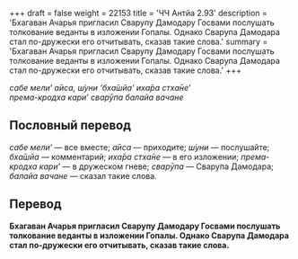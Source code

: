+++
draft = false
weight = 22153
title = 'ЧЧ Антйа 2.93'
description = 'Бхагаван Ачарья пригласил Сварупу Дамодару Госвами послушать толкование веданты в изложении Гопалы. Однако Сварупа Дамодара стал по-дружески его отчитывать, сказав такие слова.'
summary = 'Бхагаван Ачарья пригласил Сварупу Дамодару Госвами послушать толкование веданты в изложении Гопалы. Однако Сварупа Дамодара стал по-дружески его отчитывать, сказав такие слова.'
+++

_сабе мели’ а̄иса, ш́уни ‘бха̄шйа’ иха̄ра стха̄не’  
према-кродха кари’ сварӯпа балайа вачане_

## Пословный перевод

_сабе_ _мели’_ — все вместе; _а̄иса_ — приходите; _ш́уни_ — послушайте; _бха̄шйа_ — комментарий; _иха̄ра_ _стха̄не_ — в его изложении; _према_\-_кродха_ _кари’_ — в дружеском гневе; _сварӯпа_ — Сварупа Дамодара; _балайа_ _вачане_ — сказал такие слова.

## Перевод

**Бхагаван Ачарья пригласил Сварупу Дамодару Госвами послушать толкование веданты в изложении Гопалы. Однако Сварупа Дамодара стал по-дружески его отчитывать, сказав такие слова.**

